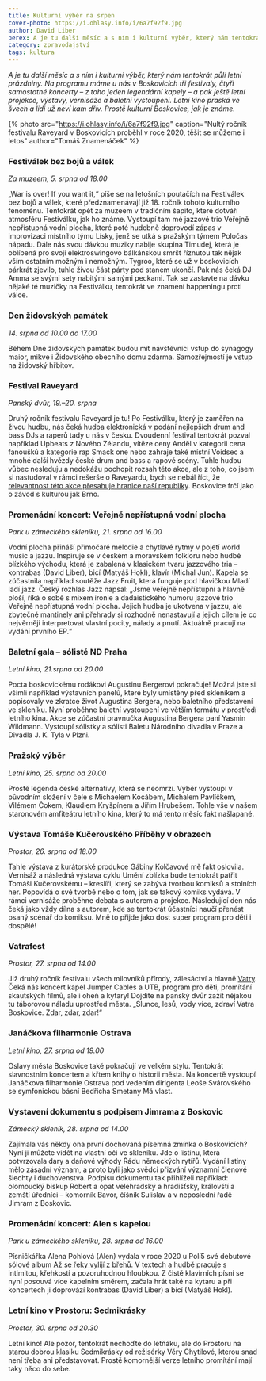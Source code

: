 ```yaml
---
title: Kulturní výběr na srpen
cover-photo: https://i.ohlasy.info/i/6a7f92f9.jpg
author: David Liber
perex: A je tu další měsíc a s ním i kulturní výběr, který nám tentokrát půlí letní prázdniny. Na programu máme u nás v Boskovicích tři festivaly, čtyři samostatné koncerty, letní projekce, výstavy, vernisáže a baletní vystoupení.
category: zpravodajství
tags: kultura
---
```


*A je tu další měsíc a s ním i kulturní výběr, který nám tentokrát půlí letní prázdniny. Na programu máme u nás v Boskovicích tři festivaly, čtyři samostatné koncerty – z toho jeden legendární kapely – a pak ještě letní projekce, výstavy, vernisáže a baletní vystoupení. Letní kino praská ve švech a lidi už neví kam dřív. Prostě kulturní Boskovice, jak je známe.*

{% photo src="https://i.ohlasy.info/i/6a7f92f9.jpg" caption="Nultý ročník festivalu Raveyard v Boskovicích proběhl v roce 2020, těšit se můžeme i letos" author="Tomáš Znamenáček" %}

### Festiválek bez bojů a válek

*Za muzeem, 5. srpna od 18.00*

„War is over! If you want it,“ píše se na letošních poutačích na Festiválek bez bojů a válek, které předznamenávají již 18. ročník tohoto kulturního fenoménu. Tentokrát opět za muzeem v tradičním šapito, které dotváří atmosféru Festiválku, jak ho známe. Vystoupí tam mé jazzové trio Veřejně nepřístupná vodní plocha, které poté hudebně doprovodí zápas v improvizaci místního týmu Lísky, jenž se utká s pražským týmem Poločas nápadu. Dále nás svou dávkou muziky nabije skupina Timudej, která je oblíbená pro svoji elektroswingovo bálkánskou smršť říznutou tak nějak vším ostatním možným i nemožným. Tygroo, které se už v boskovicích párkrát zjevilo, tuhle živou část párty pod stanem ukončí. Pak nás čeká DJ Amma se svými sety nabitými samými peckami. Tak se zastavte na dávku nějaké té muzičky na Festiválku, tentokrát ve znamení happeningu proti válce.

### Den židovských památek

*14\. srpna od 10.00 do 17.00*

Během Dne židovských památek budou mít návštěvníci vstup do synagogy maior, mikve i Židovského obecního domu zdarma. Samozřejmostí je vstup na židovský hřbitov.

### Festival Raveyard

*Panský dvůr, 19.–20. srpna*

Druhý ročník festivalu Raveyard je tu! Po Festiválku, který je zaměřen na živou hudbu, nás čeká hudba elektronická v podání nejlepších drum and bass DJs a raperů tady u nás v česku. Dvoudenní festival tentokrát pozval například Upbeats z Nového Zélandu, vítěze ceny Anděl v kategorii cena fanoušků a kategorie rap Smack one nebo zahraje také místní Voidsec a mnohé další hvězdy české drum and bass a rapové scény. Tuhle hudbu vůbec nesleduju a nedokážu pochopit rozsah této akce, ale z toho, co jsem si nastudoval v rámci rešerše o Raveyardu, bych se nebál říct, že [relevantnost této akce přesahuje hranice naší republiky](https://ohlasy.info/clanky/2022/07/rozhovor-raveyard.html). Boskovice frčí jako o závod s kulturou jak Brno.

### Promenádní koncert: Veřejně nepřístupná vodní plocha

*Park u zámeckého skleníku, 21. srpna od 16.00*

Vodní plocha přináší přímočaré melodie a chytlavé rytmy v pojetí world music a jazzu. Inspiruje se v českém a moravském folkloru nebo hudbě blízkého východu, která je zabalená v klasickém tvaru jazzového tria – kontrabas (David Liber), bicí (Matyáš Hokl), klavír (Michal Jun). Kapela se zúčastnila například soutěže Jazz Fruit, která funguje pod hlavičkou Mladí ladí jazz. Český rozhlas Jazz napsal: „Jsme veřejně nepřístupní a hlavně ploší, říká o sobě s mixem ironie a dadaistického humoru jazzové trio Veřejně nepřístupná vodní plocha. Jejich hudba je ukotvena v jazzu, ale zbytečné mantinely ani přehrady si rozhodně nenastavují a jejich cílem je co nejvěrněji interpretovat vlastní pocity, nálady a pnutí. Aktuálně pracují na vydání prvního EP.“

### Baletní gala – sólisté ND Praha

*Letní kino, 21.srpna od 20.00*

Pocta boskovickému rodákovi Augustinu Bergerovi pokračuje! Možná jste si všimli například výstavních panelů, které byly umístěny před skleníkem a popisovaly ve zkratce život Augustina Bergera, nebo baletního představení ve skleníku. Nyní proběhne baletní vystoupení ve větším formátu v prostředí letního kina. Akce se zúčastní pravnučka Augustina Bergera paní Yasmin Wildmann. Vystoupí sólistky a sólisti Baletu Národního divadla v Praze a Divadla J. K. Tyla v Plzni.

### Pražský výběr

*Letní kino, 25. srpna od 20.00*

Prostě legenda české alternativy, která se neomrzí. Výběr vystoupí v původním složení v čele s Michaelem Kocábem, Michalem Pavlíčkem, Vilémem Čokem, Klaudiem Kryšpínem a Jiřím Hrubešem. Tohle vše v našem staronovém amfiteátru letního kina, který to má tento měsíc fakt našlapané.

### Výstava Tomáše Kučerovského Příběhy v obrazech

*Prostor, 26. srpna od 18.00*

Tahle výstava z kurátorské produkce Gábiny Kolčavové mě fakt oslovila. Vernisáž a následná výstava cyklu Umění zblízka bude tentokrát patřit Tomáši Kučerovskému – kreslíři, který se zabývá tvorbou komiksů a stolních her. Popovídá o své tvorbě nebo o tom, jak se takový komiks vydává. V rámci vernisáže proběhne debata s autorem a projekce. Následující den nás čeká jako vždy dílna s autorem, kde se tentokrát účastníci naučí přenést psaný scénář do komiksu. Mně to přijde jako dost super program pro děti i dospělé!

### Vatrafest

*Prostor, 27. srpna od 14.00*

Již druhý ročník festivalu všech milovníků přírody, zálesáctví a hlavně [Vatry](https://ohlasy.info/clanky/2020/02/vatra-50.html). Čeká nás koncert kapel Jumper Cables a UTB, program pro děti, promítání skautských filmů, ale i oheň a kytary! Dojdite na panský dvůr zažít nějakou tu táborovou náladu uprostřed města. „Slunce, lesů, vody více, zdraví Vatra Boskovice. Zdar, zdar, zdar!“

### Janáčkova filharmonie Ostrava

*Letní kino, 27. srpna od 19.00*

Oslavy města Boskovice také pokračují ve velkém stylu. Tentokrát slavnostním koncertem a křtem knihy o historii města. Na koncertě vystoupí Janáčkova filharmonie Ostrava pod vedením dirigenta Leoše Svárovského se symfonickou básní Bedřicha Smetany Má vlast.

### Vystavení dokumentu s podpisem Jimrama z Boskovic

*Zámecký skleník, 28. srpna od 14.00*

Zajímala vás někdy ona první dochovaná písemná zmínka o Boskovicích? Nyní ji můžete vidět na vlastní oči ve skleníku. Jde o listinu, která potvrzovala dary a daňové výhody Řádu německých rytířů. Vydání listiny mělo zásadní význam, a proto byli jako svědci přizvání významní členové šlechty i duchovenstva. Podpisu dokumentu tak přihlíželi například: olomoucký biskup Robert a opat velehradský a hradišťský, královští a zemští úředníci – komorník Bavor, číšník Sulislav a v neposlední řadě Jimram z Boskovic. 

### Promenádní koncert: Alen s kapelou

*Park u zámeckého skleníku, 28. srpna od 16.00*

Písničkářka Alena Pohlová (Alen) vydala v roce 2020 u Polí5 své debutové sólové album [Až se řeky vylijí z břehů](https://ohlasy.info/clanky/2020/07/rozhovor-alen.html). V textech a hudbě pracuje s intimitou, křehkostí a pozoruhodnou hloubkou. Z čistě klavírních písní se nyní posouvá více kapelním směrem, začala hrát také na kytaru a při koncertech ji doprovází kontrabas (David Liber) a bicí (Matyáš Hokl).

### Letní kino v Prostoru: Sedmikrásky

*Prostor, 30. srpna od 20.30*

Letní kino! Ale pozor, tentokrát nechoďte do letňáku, ale do Prostoru na starou dobrou klasiku Sedmikrásky od režisérky Věry Chytilové, kterou snad není třeba ani představovat. Prostě komornější verze letního promítání mají taky něco do sebe.